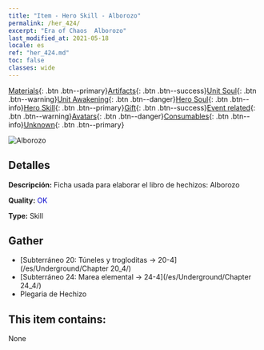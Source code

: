 ```yaml
---
title: "Item - Hero Skill - Alborozo"
permalink: /her_424/
excerpt: "Era of Chaos  Alborozo"
last_modified_at: 2021-05-18
locale: es
ref: "her_424.md"
toc: false
classes: wide
---
```

 [Materials](/ItemsES/){: .btn .btn--primary}[Artifacts](/ItemsES/Artifacts/){: .btn .btn--success}[Unit Soul](/ItemsES/UnitSoul/){: .btn .btn--warning}[Unit Awakening](/ItemsES/UnitAwakening/){: .btn .btn--danger}[Hero Soul](/ItemsES/HeroSoul/){: .btn .btn--info}[Hero Skill](/ItemsES/HeroSkill/){: .btn .btn--primary}[Gift](/ItemsES/Gift/){: .btn .btn--success}[Event related](/ItemsES/Events/){: .btn .btn--warning}[Avatars](/ItemsES/Avatars/){: .btn .btn--danger}[Consumables](/ItemsES/Consumables/){: .btn .btn--info}[Unknown](/ItemsES/Unknown/){: .btn .btn--primary}

 ![Alborozo](/images/t/ps_huanxinguwu.png)

## Detalles
 **Descripción:** Ficha usada para elaborar el libro de hechizos: Alborozo

 **Quality:** <span style="color: #0000CD">OK</span>

 **Type:** Skill

## Gather

*    [Subterráneo 20: Túneles y trogloditas -> 20-4](/es/Underground/Chapter 20_4/) 
*    [Subterráneo 24: Marea elemental -> 24-4](/es/Underground/Chapter 24_4/) 
*    Plegaria de Hechizo 

## This item contains:

  None

